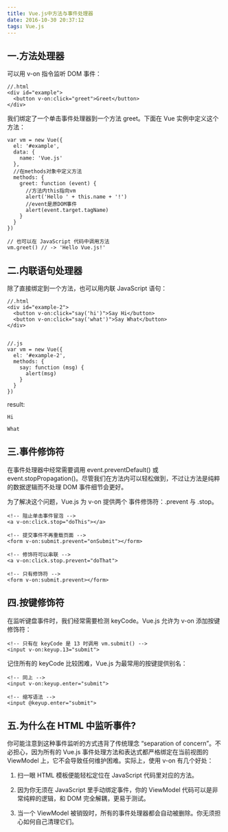 ```yaml
---
title: Vue.js中方法与事件处理器
date: 2016-10-30 20:37:12
tags: Vue.js
---
```



## 一.方法处理器

可以用 v-on 指令监听 DOM 事件：

    //.html
    <div id="example">
      <button v-on:click="greet">Greet</button>
    </div>
    
我们绑定了一个单击事件处理器到一个方法 greet。下面在 Vue 实例中定义这个方法：

    var vm = new Vue({
      el: '#example',
      data: {
        name: 'Vue.js'
      },
      //在methods对象中定义方法
      methods: {
        greet: function (event) {
          //方法内this指向vm
          alert('Hello ' + this.name + '!')
          //event是原DOM事件
          alert(event.target.tagName)
        }
      }
    })

    // 也可以在 JavaScript 代码中调用方法
    vm.greet() // -> 'Hello Vue.js!'

## 二.内联语句处理器

除了直接绑定到一个方法，也可以用内联 JavaScript 语句：

    
    //.html
    <div id="example-2">
      <button v-on:click="say('hi')">Say Hi</button>
      <button v-on:click="say('what')">Say What</button>
    </div>
    

    //.js
    var vm = new Vue({
      el: '#example-2',
      methods: {
        say: function (msg) {
          alert(msg)
        }
      }
    }) 
    
result:

    Hi

    What
    
## 三.事件修饰符

在事件处理器中经常需要调用 event.preventDefault() 或 event.stopPropagation()。尽管我们在方法内可以轻松做到，不过让方法是纯粹的数据逻辑而不处理 DOM 事件细节会更好。

为了解决这个问题，Vue.js 为 v-on 提供两个 事件修饰符：.prevent 与 .stop。

    <!-- 阻止单击事件冒泡 -->
    <a v-on:click.stop="doThis"></a>

    <!-- 提交事件不再重载页面 -->
    <form v-on:submit.prevent="onSubmit"></form>

    <!-- 修饰符可以串联 -->
    <a v-on:click.stop.prevent="doThat">
    
    <!-- 只有修饰符 -->
    <form v-on:submit.prevent></form>
    
## 四.按键修饰符

在监听键盘事件时，我们经常需要检测 keyCode。Vue.js 允许为 v-on 添加按键修饰符：

    <!-- 只有在 keyCode 是 13 时调用 vm.submit() -->
    <input v-on:keyup.13="submit">
    
记住所有的 keyCode 比较困难，Vue.js 为最常用的按键提供别名：

    <!-- 同上 -->
    <input v-on:keyup.enter="submit">

    <!-- 缩写语法 -->
    <input @keyup.enter="submit">
    
## 五.为什么在 HTML 中监听事件?

你可能注意到这种事件监听的方式违背了传统理念 “separation of concern”。不必担心，因为所有的 Vue.js 事件处理方法和表达式都严格绑定在当前视图的 ViewModel 上，它不会导致任何维护困难。实际上，使用 v-on 有几个好处：

1. 扫一眼 HTML 模板便能轻松定位在 JavaScript 代码里对应的方法。

2. 因为你无须在 JavaScript 里手动绑定事件，你的 ViewModel 代码可以是非常纯粹的逻辑，和 DOM 完全解耦，更易于测试。

3. 当一个 ViewModel 被销毁时，所有的事件处理器都会自动被删除。你无须担心如何自己清理它们。